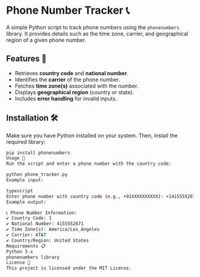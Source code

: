 # Phone Number Tracker 📞

A simple Python script to track phone numbers using the `phonenumbers` library. It provides details such as the time zone, carrier, and geographical region of a given phone number.

## Features 🚀
- Retrieves **country code** and **national number**.
- Identifies the **carrier** of the phone number.
- Fetches **time zone(s)** associated with the number.
- Displays **geographical region** (country or state).
- Includes **error handling** for invalid inputs.

## Installation 🛠️
Make sure you have Python installed on your system. Then, install the required library:

```bash
pip install phonenumbers
Usage 📌
Run the script and enter a phone number with the country code:

python phone_tracker.py
Example input:

typescript
Enter phone number with country code (e.g., +91XXXXXXXXXX): +14155552671
Example output:

📞 Phone Number Information:
✔ Country Code: 1
✔ National Number: 4155552671
✔ Time Zone(s): America/Los_Angeles
✔ Carrier: AT&T
✔ Country/Region: United States
Requirements 📋
Python 3.x
phonenumbers library
License 📜
This project is licensed under the MIT License.
